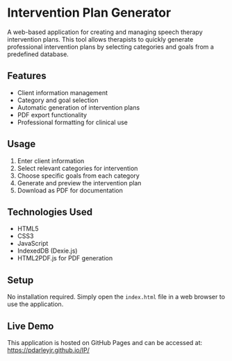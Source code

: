 # Intervention Plan Generator

A web-based application for creating and managing speech therapy intervention plans. This tool allows therapists to quickly generate professional intervention plans by selecting categories and goals from a predefined database.

## Features

- Client information management
- Category and goal selection
- Automatic generation of intervention plans
- PDF export functionality
- Professional formatting for clinical use

## Usage

1. Enter client information
2. Select relevant categories for intervention
3. Choose specific goals from each category
4. Generate and preview the intervention plan
5. Download as PDF for documentation

## Technologies Used

- HTML5
- CSS3
- JavaScript
- IndexedDB (Dexie.js)
- HTML2PDF.js for PDF generation

## Setup

No installation required. Simply open the `index.html` file in a web browser to use the application.

## Live Demo

This application is hosted on GitHub Pages and can be accessed at: https://pdarleyjr.github.io/IP/